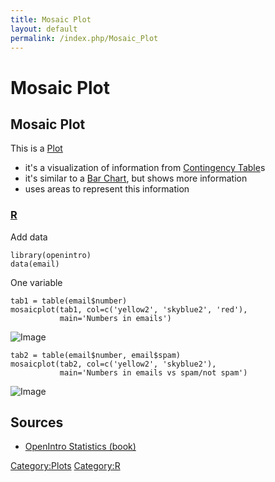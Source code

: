 ```yaml
---
title: Mosaic Plot
layout: default
permalink: /index.php/Mosaic_Plot
---
```


# Mosaic Plot

## Mosaic Plot
This is a [Plot](Plot)
- it's a visualization of information from [Contingency Table](Contingency_Table)s
- it's similar to a [Bar Chart](Bar_Chart), but shows more information
- uses areas to represent this information


### [R](R)
Add data

```carbon
library(openintro)
data(email)
```

One variable

```text only
tab1 = table(email$number)
mosaicplot(tab1, col=c('yellow2', 'skyblue2', 'red'),
           main='Numbers in emails')
```

<img src="http://habrastorage.org/files/5d6/3a9/1dd/5d63a91dd2be45e499aeacedb579328e.png" alt="Image">


```text only
tab2 = table(email$number, email$spam)
mosaicplot(tab2, col=c('yellow2', 'skyblue2'),
           main='Numbers in emails vs spam/not spam')
```

<img src="http://habrastorage.org/files/afd/8ce/0b7/afd8ce0b7f3d4f71ad86a07b56d3a098.png" alt="Image">


## Sources
- [OpenIntro Statistics (book)](OpenIntro_Statistics_(book))

[Category:Plots](Category_Plots)
[Category:R](Category_R)
